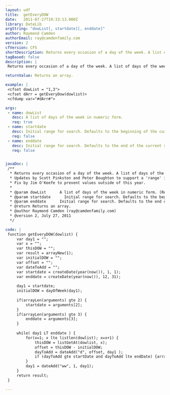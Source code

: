```yaml
---
layout: udf
title:  getEveryDOW
date:   2011-07-27T19:33:13.000Z
library: DateLib
argString: "dowList[, startdate][, enddate]"
author: Raymond Camden
authorEmail: ray@camdenfamily.com
version: 2
cfVersion: CF5
shortDescription: Returns every occasion of a day of the week. A list of days of the week can be used.
tagBased: false
description: |
 Returns every occasion of a day of the week. A list of days of the week can be used. The UDF returns an array of date objects corresponding to the days of the week requested.

returnValue: Returns an array.

example: |
 <cfset dowList = "1,3">
 <cfset dArr = getEveryDow(dowlist)>
 <cfdump var="#dArr#">

args:
 - name: dowList
   desc: A list of days of the week in numeric form.
   req: true
 - name: startdate
   desc: Initial range for search. Defaults to the beginning of the current year.
   req: false
 - name: enddate
   desc: Initial range for search. Defaults to the end of the current year.
   req: false


javaDoc: |
 /**
  * Returns every occasion of a day of the week. A list of days of the week can be used.
  * Updates by Scott Pinkston and Peter Boughton to support a 'range' instead of just a year.
  * Fix by Jim O'Keefe to prevent values outside of this year.
  * 
  * @param dowList      A list of days of the week in numeric form. (Required)
  * @param startdate      Initial range for search. Defaults to the beginning of the current year. (Optional)
  * @param enddate      Initial range for search. Defaults to the end of the current year. (Optional)
  * @return Returns an array. 
  * @author Raymond Camden (ray@camdenfamily.com) 
  * @version 2, July 27, 2011 
  */

code: |
 function getEveryDOW(dowlist) {
     var day1 = "";
     var x = "";
     var thisDOW = "";
     var result = arrayNew(1);
     var initialDOW = "";
     var offset = "";
     var dateToAdd = "";
     var startdate = createDate(year(now()), 1, 1);
     var enddate = createDate(year(now()), 12, 31);
     
     day1 = startdate;
     initialDOW = dayOfWeek(day1);
 
     if(arrayLen(arguments) gte 2) {
         startdate = arguments[2];
     }
     if(arrayLen(arguments) gte 3) {
         enddate = arguments[3];
     }
 
     while( day1 LT enddate ) {
         for(x=1; x lte listlen(dowlist); x=x+1) {
             thisDOW = listGetAt(dowlist, x);
             offset = thisDOW - initialDOW;
             dayToAdd = dateAdd("d", offset, day1 );
             if (dayToAdd gte startDate and dayToAdd lte endDate) {arrayAppend(result, dayToAdd);}
         }
         day1 = dateAdd("ww", 1, day1);
     }
     return result;
 }

---
```


